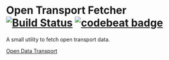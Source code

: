 # Open Transport Fetcher [![Build Status](https://travis-ci.org/cansik/open-transport-fetcher.svg?branch=master)](https://travis-ci.org/cansik/open-transport-fetcher) [![codebeat badge](https://codebeat.co/badges/4995db42-2d83-4351-a53b-d1b0c5e23b39)](https://codebeat.co/projects/github-com-cansik-open-transport-fetcher)
A small utility to fetch open transport data.

[Open Data Transport](https://transport.opendata.ch/docs.html)
